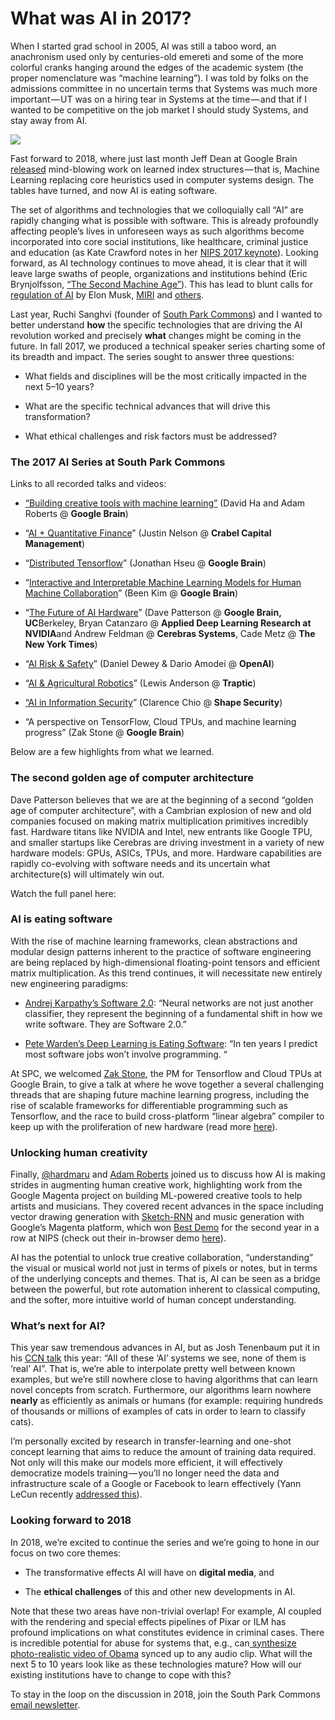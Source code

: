# What was AI in 2017?

When I started grad school in 2005, AI was still a taboo word, an anachronism used only by centuries-old emereti and some of the more colorful cranks hanging around the edges of the academic system (the proper nomenclature was “machine learning”). I was told by folks on the admissions committee in no uncertain terms that Systems was much more important — UT was on a hiring tear in Systems at the time — and that if I wanted to be competitive on the job market I should study Systems, and stay away from AI.

![](https://cdn-images-1.medium.com/max/1200/1*roIBTjEF5JLaifkCbp2EOQ.png)

Fast forward to 2018, where just last month Jeff Dean at Google Brain [released](http://learningsys.org/nips17/assets/slides/dean-nips17.pdf) mind-blowing work on learned index structures — that is, Machine Learning replacing core heuristics used in computer systems design. The tables have turned, and now AI is eating software.

The set of algorithms and technologies that we colloquially call “AI” are rapidly changing what is possible with software. This is already profoundly affecting people’s lives in unforeseen ways as such algorithms become incorporated into core social institutions, like healthcare, criminal justice and education (as Kate Crawford notes in her [NIPS 2017 keynote](https://www.youtube.com/watch?v=fMym_BKWQzk)). Looking forward, as AI technology continues to move ahead, it is clear that it will leave large swaths of people, organizations and institutions behind (Eric Brynjolfsson, [“The Second Machine Age”](http://secondmachineage.com/)). This has lead to blunt calls for [regulation of AI](https://techcrunch.com/2017/07/19/elon-musk-clarifies-that-ai-regulation-should-follow-observation-and-insight/) by Elon Musk, [MIRI](https://intelligence.org/summary/) and [others](https://www.nytimes.com/2017/09/01/opinion/artificial-intelligence-regulations-rules.html).

Last year, Ruchi Sanghvi (founder of [South Park Commons](http://southparkcommons.com/)) and I wanted to better understand **how** the specific technologies that are driving the AI revolution worked and precisely **what** changes might be coming in the future. In fall 2017, we produced a technical speaker series charting some of its breadth and impact. The series sought to answer three questions:

* What fields and disciplines will be the most critically impacted in the next 5–10 years?

* What are the specific technical advances that will drive this transformation?

* What ethical challenges and risk factors must be addressed?

### The 2017 AI Series at South Park Commons

Links to all recorded talks and videos:

* [“Building creative tools with machine learning”](https://vimeo.com/251555563) (David Ha and Adam Roberts @ **Google Brain**)

* “[AI + Quantitative Finance](https://vimeo.com/237834525)” (Justin Nelson @ **Crabel Capital Management**)

* “[Distributed Tensorflow](https://vimeo.com/234601530)” (Jonathan Hseu @ **Google Brain**)

* “[Interactive and Interpretable Machine Learning Models for Human Machine Collaboration](https://vimeo.com/234601515)” (Been Kim @ **Google Brain**)

* “[The Future of AI Hardware](https://vimeo.com/238818665)” (Dave Patterson @ **Google Brain, UC**Berkeley, Bryan Catanzaro @ **Applied Deep Learning Research at NVIDIA**and Andrew Feldman @ **Cerebras Systems**, Cade Metz @ **The New York Times**)

* “[AI Risk & Safety](https://vimeo.com/234601511)” (Daniel Dewey & Dario Amodei @ **OpenAI**)

* “[AI & Agricultural Robotics](https://vimeo.com/230531571)” (Lewis Anderson @ **Traptic**)

* [“AI in Information Security](https://vimeo.com/230502013)” (Clarence Chio @ **Shape Security**)

* “A perspective on TensorFlow, Cloud TPUs, and machine learning progress” (Zak Stone @ **Google Brain**)

Below are a few highlights from what we learned.

### The second golden age of computer architecture

Dave Patterson believes that we are at the beginning of a second “golden age of computer architecture”, with a Cambrian explosion of new and old companies focused on making matrix multiplication primitives incredibly fast. Hardware titans like NVIDIA and Intel, new entrants like Google TPU, and smaller startups like Cerebras are driving investment in a variety of new hardware models: GPUs, ASICs, TPUs, and more. Hardware capabilities are rapidly co-evolving with software needs and its uncertain what architecture(s) will ultimately win out.

Watch the full panel here:



### AI is eating software

With the rise of machine learning frameworks, clean abstractions and modular design patterns inherent to the practice of software engineering are being replaced by high-dimensional floating-point tensors and efficient matrix multiplication. As this trend continues, it will necessitate new entirely new engineering paradigms:

* [Andrej Karpathy’s Software 2.0](https://medium.com/@karpathy/software-2-0-a64152b37c35): “Neural networks are not just another classifier, they represent the beginning of a fundamental shift in how we write software. They are Software 2.0.”

* [Pete Warden’s Deep Learning is Eating Software](https://petewarden.com/2017/11/13/deep-learning-is-eating-software/): “In ten years I predict most software jobs won’t involve programming. “

At SPC, we welcomed [Zak Stone](https://research.googleblog.com/2017/05/introducing-tensorflow-research-cloud.html), the PM for Tensorflow and Cloud TPUs at Google Brain, to give a talk at where he wove together a several challenging threads that are shaping future machine learning progress, including the rise of scalable frameworks for differentiable programming such as Tensorflow, and the race to build cross-platform “linear algebra” compiler to keep up with the proliferation of new hardware (read more [here](https://medium.com/south-park-commons/matmul-is-eating-software-afebccda1745)).

### Unlocking human creativity

Finally, [@hardmaru](http://blog.otoro.net/) and [Adam Roberts](https://research.google.com/pubs/104881.html) joined us to discuss how AI is making strides in augmenting human creative work, highlighting work from the Google Magenta project on building ML-powered creative tools to help artists and musicians. They covered recent advances in the space including vector drawing generation with [Sketch-RNN](https://magenta.tensorflow.org/sketch-rnn-demo) and music generation with Google’s Magenta platform, which won [Best Demo](https://nips.cc/Conferences/2017/Schedule?showEvent=9762) for the second year in a row at NIPS (check out their in-browser demo [here](https://magenta.tensorflow.org/performance-rnn-browser)).



AI has the potential to unlock true creative collaboration, “understanding” the visual or musical world not just in terms of pixels or notes, but in terms of the underlying concepts and themes. That is, AI can be seen as a bridge between the powerful, but rote automation inherent to classical computing, and the softer, more intuitive world of human concept understanding.

### What’s next for AI?

This year saw tremendous advances in AI, but as Josh Tenenbaum put it in his [CCN talk](https://www.youtube.com/watch?v=Z3mFBEOH2y4) this year: “All of these ‘AI’ systems we see, none of them is ‘real’ AI”. That is, we’re able to interpolate pretty well between known examples, but we’re still nowhere close to having algorithms that can learn novel concepts from scratch. Furthermore, our algorithms learn nowhere **nearly** as efficiently as animals or humans (for example: requiring hundreds of thousands or millions of examples of cats in order to learn to classify cats).

I’m personally excited by research in transfer-learning and one-shot concept learning that aims to reduce the amount of training data required. Not only will this make our models more efficient, it will effectively democratize models training — you’ll no longer need the data and infrastructure scale of a Google or Facebook to learn effectively (Yann LeCun recently [addressed this](https://www.youtube.com/watch?v=uYwH4TSdVYs&feature=youtu.be)).

### Looking forward to 2018

In 2018, we’re excited to continue the series and we’re going to hone in our focus on two core themes:

* The transformative effects AI will have on **digital media**, and

* The **ethical challenges** of this and other new developments in AI.

Note that these two areas have non-trivial overlap! For example, AI coupled with the rendering and special effects pipelines of Pixar or ILM has profound implications on what constitutes evidence in criminal cases. There is incredible potential for abuse for systems that, e.g., can[ synthesize photo-realistic video of Obama](https://www.youtube.com/watch?v=9Yq67CjDqvw) synced up to any audio clip. What will the next 5 to 10 years look like as these technologies mature? How will our existing institutions have to change to cope with this?



To stay in the loop on the discussion in 2018, join the South Park Commons [email newsletter](https://mailchi.mp/116e4aebefbc/southparkcommons).

